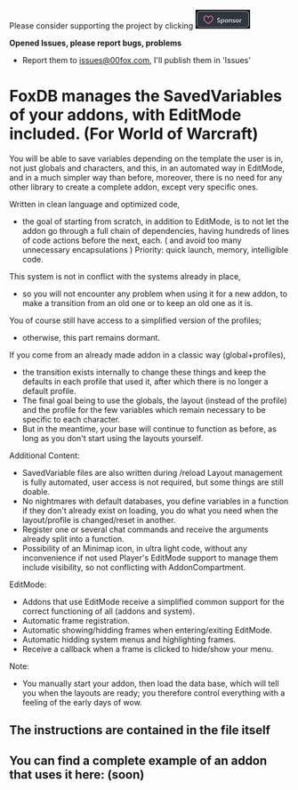 ﻿Please consider supporting the project by clicking [![Github Sponsorship](.github/Sponsors.gif)](https://https://github.com/sponsors/00fox)

**Opened Issues, please report bugs, problems**
- Report them to issues@00fox.com, I'll publish them in 'Issues'

# FoxDB manages the SavedVariables of your addons, with EditMode included. (For World of Warcraft)

You will be able to save variables depending on the template the user is in,
not just globals and characters, and this, in an automated way in EditMode,
and in a much simpler way than before,
moreover, there is no need for any other library to create a complete addon, except very specific ones.

Written in clean language and optimized code,
- the goal of starting from scratch, in addition to EditMode,
  is to not let the addon go through a full chain of dependencies,
  having hundreds of lines of code actions before the next, each.
  ( and avoid too many unnecessary encapsulations )
  Priority: quick launch, memory, intelligible code.

This system is not in conflict with the systems already in place,
- so you will not encounter any problem when using it for a new addon,
  to make a transition from an old one or to keep an old one as it is.

You of course still have access to a simplified version of the profiles;
-  otherwise, this part remains dormant.

If you come from an already made addon in a classic way (global+profiles),
-  the transition exists internally to change these things
    and keep the defaults in each profile that used it,
    after which there is no longer a default profile.
-  The final goal being to use the globals,
    the layout (instead of the profile)
    and the profile for the few variables which remain necessary to be specific to each character.
-  But in the meantime, your base will continue to function as before,
    as long as you don't start using the layouts yourself.

Additional Content:
-  SavedVariable files are also written during /reload
  Layout management is fully automated, user access is not required, but some things are still doable.
-  No nightmares with default databases,
    you define variables in a function if they don't already exist on loading,
    you do what you need when the layout/profile is changed/reset in another.
-  Register one or several chat commands
    and receive the arguments already split into a function.
-  Possibility of an Minimap icon, in ultra light code, without any inconvenience if not used
    Player's EditMode support to manage them include visibility, so not conflicting with AddonCompartment.

EditMode:
-  Addons that use EditMode receive a simplified common support for the correct functioning of all (addons and system).
-  Automatic frame registration.
-  Automatic showing/hidding frames when entering/exiting EditMode.
-  Automatic hidding system menus and highlighting frames.
-  Receive a callback when a frame is clicked to hide/show your menu.

Note:
-	You manually start your addon, then load the data base, which will tell you when the layouts are ready;
	 you therefore control everything with a feeling of the early days of wow.

## The instructions are contained in the file itself

## You can find a complete example of an addon that uses it here: (soon)
